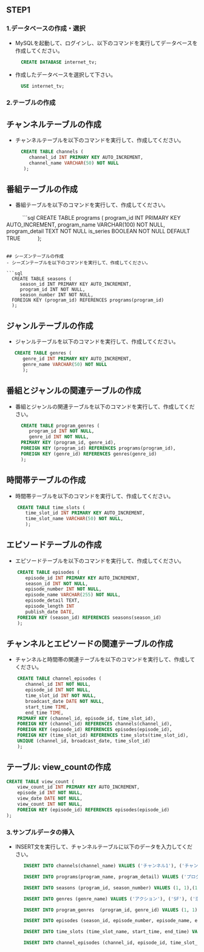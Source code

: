 ## STEP1

### 1.データベースの作成・選択

- MySQLを起動して、ログインし、以下のコマンドを実行してデータベースを作成してください。

  ```sql
    CREATE DATABASE internet_tv;
  ```
- 作成したデータベースを選択して下さい。
  ```sql
    USE internet_tv;
  ```

### 2.テーブルの作成

## チャンネルテーブルの作成
- チャンネルテーブルを以下のコマンドを実行して、作成してください。

  ```sql
    CREATE TABLE channels (
       channel_id INT PRIMARY KEY AUTO_INCREMENT,
       channel_name VARCHAR(50) NOT NULL
     );
  ```

## 番組テーブルの作成
- 番組テーブルを以下のコマンドを実行して、作成してください。

　　　```sql
    CREATE TABLE programs (
       program_id INT PRIMARY KEY AUTO_INCREMENT,
       program_name VARCHAR(100) NOT NULL,
       program_detail TEXT NOT NULL
       is_series BOOLEAN NOT NULL  DEFAULT TRUE
　　　);
  ```

## シーズンテーブルの作成
- シーズンテーブルを以下のコマンドを実行して、作成してください。

 ```sql
    CREATE TABLE seasons (
       season_id INT PRIMARY KEY AUTO_INCREMENT,
       program_id INT NOT NULL,
       season_number INT NOT NULL,
    FOREIGN KEY (program_id) REFERENCES programs(program_id)
    );
  ```

## ジャンルテーブルの作成
- ジャンルテーブルを以下のコマンドを実行して、作成してください。

 ```sql
    CREATE TABLE genres (
       genre_id INT PRIMARY KEY AUTO_INCREMENT,
       genre_name VARCHAR(50) NOT NULL
       );
  ```

## 番組とジャンルの関連テーブルの作成
- 番組とジャンルの関連テーブルを以下のコマンドを実行して、作成してください。

  ```sql
    CREATE TABLE program_genres (
       program_id INT NOT NULL,
       genre_id INT NOT NULL,
    PRIMARY KEY (program_id, genre_id),
    FOREIGN KEY (program_id) REFERENCES programs(program_id),
    FOREIGN KEY (genre_id) REFERENCES genres(genre_id)
    );
  ```

## 時間帯テーブルの作成
- 時間帯テーブルを以下のコマンドを実行して、作成してください。

```sql
    CREATE TABLE time_slots (
       time_slot_id INT PRIMARY KEY AUTO_INCREMENT,
       time_slot_name VARCHAR(50) NOT NULL,
       );
```

## エピソードテーブルの作成
- エピソードテーブルを以下のコマンドを実行して、作成してください。

```sql
    CREATE TABLE episodes (
       episode_id INT PRIMARY KEY AUTO_INCREMENT,
       season_id INT NOT NULL,
       episode_number INT NOT NULL,
       episode_name VARCHAR(255) NOT NULL,
       episode_detail TEXT,
       episode_length INT
       publish_date DATE,
    FOREIGN KEY (season_id) REFERENCES seasons(season_id)
    );
```

## チャンネルとエピソードの関連テーブルの作成
- チャンネルと時間帯の関連テーブルを以下のコマンドを実行して、作成してください。

```sql
    CREATE TABLE channel_episodes (
       channel_id INT NOT NULL,
       episode_id INT NOT NULL,
       time_slot_id INT NOT NULL,
       broadcast_date DATE NOT NULL,
       start_time TIME,
       end_time TIME,
    PRIMARY KEY (channel_id, episode_id, time_slot_id),
    FOREIGN KEY (channel_id) REFERENCES channels(channel_id),
    FOREIGN KEY (episode_id) REFERENCES episodes(episode_id),
    FOREIGN KEY (time_slot_id) REFERENCES time_slots(time_slot_id),
    UNIQUE (channel_id, broadcast_date, time_slot_id)
    );
 ```

## テーブル: view_countの作成
``` sql
CREATE TABLE view_count (
    view_count_id INT PRIMARY KEY AUTO_INCREMENT,
    episode_id INT NOT NULL,
    view_date DATE NOT NULL,
    view_count INT NOT NULL,
    FOREIGN KEY (episode_id) REFERENCES episodes(episode_id)
);
```
### 3.サンプルデータの挿入
- INSERT文を実行して、チャンネルテーブルに以下のデータを入力してください。

    ```sql
       INSERT INTO channels(channel_name) VALUES ('チャンネル1'), ('チャンネル2'), ('チャンネル3'), ('チャンネル4'), ('チャンネル5'), ('チャンネル6'), ('チャンネル7'), ('チャンネル8'), ('チャンネル9'), ('チャンネル10');

       INSERT INTO programs(program_name, program_detail) VALUES ('プログラム1', 'プログラム1の詳細'), ('プログラム2', 'プログラム2の詳細'), ('プログラム3', 'プログラム3の詳細'), ('プログラム4', 'プログラム4の詳細'), ('プログラム5', 'プログラム5の詳細'), ('プログラム6', 'プログラム6の詳細'), ('プログラム7', 'プログラム7の詳細'), ('プログラム8', 'プログラム8の詳細'), ('プログラム9', 'プログラム9の詳細'), ('プログラム10', 'プログラム10の詳細');

       INSERT INTO seasons (program_id, season_number) VALUES (1, 1),(1, 2),(1, 3), (1, 4), (1, 5),(1 ,6),(1, 7),(1, 8),(1, 9),(2, 1),(2, 2),(2, 3),(2, 4), (2, 5), (2, 6),(3, 1),(3, 2),(3, 3),(4, 1), (4, 2),(4, 3),(4, 4),(4,5),(4, 6)

       INSERT INTO genres (genre_name) VALUES ('アクション'), ('SF'), ('恋愛'), ('ホラー'), ('ドラマ'), ('アニメ'), ('バラエティ'), ('ニュース'), ('スポーツ'), ('音楽');

       INSERT INTO program_genres  (program_id, genre_id) VALUES (1, 1),(1, 2), (2, 3), (2, 4), (3, 1), (3, 5), (4, 6), (4, 7), (5, 8), (5, 9), (6, 10);;

       INSERT INTO episodes (season_id, episode_number, episode_name, episode_detail, duration, publish_date) VALUES (1, 1, 'エピソード1', 'エピソード1の詳細', '00:30:00','2020-01-01'), (1, 2, 'エピソード2', 'エピソード2の詳細', '00:30:00', '2020-01-01'), (1, 3, 'エピソード3', 'エピソード3の詳細', '00:30:00', '2020-01-01'), (1, 4, 'エピソード4', 'エピソード4の詳細', '00:30:00', '2020-01-01'), (1, 5, 'エピソード5', 'エピソード5の詳細', '00:30:00', '2020-01-01'), (1, 6, 'エピソード6', 'エピソード6の詳細', '00:30:00', '2020-01-01'), (1, 7, 'エピソード7', 'エピソード7の詳細', '00:30:00', '2020-01-01'), (1, 8, 'エピソード8', 'エピソード8の詳細', '00:30:00', '2020-01-01'), (1, 9, 'エピソード9', 'エピソード9の詳細', '00:30:00', '2020-01-01'), (2, 1, 'エピソード1', 'エピソード1の詳細', '00:30:00', '2020-01-01'), (2, 2, 'エピソード2', 'エピソード2の詳細', '00:30:00', '2020-01-01'), (2, 3, 'エピソード3', 'エピソード3の詳細', '00:30:00', '2020-01-01');

       INSERT INTO time_slots (time_slot_name, start_time, end_time) VALUES ('朝', '06:00:00', '11:59:59'), ('昼', '12:00:00', '17:59:59'), ('夜', '18:00:00', '23:59:59'), ('深夜', '00:00:00', '05:59:59');

       INSERT INTO channel_episodes (channel_id, episode_id, time_slot_id, broadcast_date, start_time, end_time) VALUES (1, 1, 1, '2020-01-01', '00:00:00', '00:30:00'), (1, 2, 1, '2020-01-01', '00:00:00', '00:30:00'), (1, 3, 1, '2020-01-01', '00:00:00', '00:30:00'), (1, 4, 1, '2020-01-01', '00:00:00', '00:30:00'), (1, 5, 1, '2020-01-01', '00:00:00', '00:30:00'), (1, 6, 1, '2020-01-01', '00:00:00', '00:30:00'), (1, 7, 1, '2020-01-01', '00:00:00', '00:30:00'), (1, 8, 1, '2020-01-01', '00:00:00', '00:30:00'), (1, 9, 1, '2020-01-01', '00:00:00', '00:30:00'), (1, 10, 1, '2020-01-01', '00:00:00', '00:30:00'), (1, 11, 1, '2020-01-01', '00:00:00', '00:30:00'), (1, 12, 1, '2020-01-01', '00:00:00', '00:30:00'), (1, 13, 1, '2020-01-01', '00:00:00', '00:30:00'), (1, 14, 1, '2020-01-01', '00:00:00', '00:30:00'), (1, 15, 1, '2020-01-01', '00:00:00', '00:30:00'), (1, 16, 1, '2020-01-01', '00:00:00', '00:30:00');
    ```

